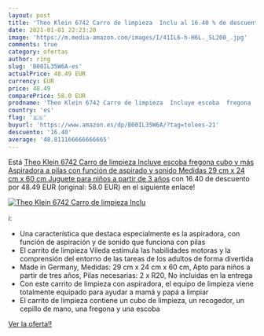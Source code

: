 ```yaml
---
layout: post
title: 'Theo Klein 6742 Carro de limpieza  Inclu al 16.40 % de descuento'
date: 2021-01-01 22:23:20
image: 'https://m.media-amazon.com/images/I/41IL6-h-H6L._SL200_.jpg'
comments: true
category: ofertas
author: ring
slug: 'B00IL35W6A-es'
actualPrice: 48.49 EUR
currency: EUR
price: 48.49
comparePrice: 58.0 EUR
prodname: 'Theo Klein 6742 Carro de limpieza  Incluye escoba  fregona  cubo y más  Aspiradora a pilas con función de aspirado y sonido  Medidas 29 cm x 24 cm x 60 cm  Juguete para niños a partir de 3 años'
country: 'es'
flag: '🇪🇸'
buyurl: 'https://www.amazon.es/dp/B00IL35W6A/?tag=tolees-21'
descuento: '16.40'
average: '48.811166666666665'
---
```


Está [Theo Klein 6742 Carro de limpieza  Incluye escoba  fregona  cubo y más  Aspiradora a pilas con función de aspirado y sonido  Medidas 29 cm x 24 cm x 60 cm  Juguete para niños a partir de 3 años](https://www.amazon.es/dp/B00IL35W6A/?tag=tolees-21) con 16.40 de descuento por 48.49 EUR (original: 58.0 EUR) en el siguiente enlace!

[![Theo Klein 6742 Carro de limpieza  Inclu](https://m.media-amazon.com/images/I/41IL6-h-H6L._SL200_.jpg)](https://www.amazon.es/dp/B00IL35W6A/?tag=tolees-21)

ℹ️:

- Una característica que destaca especialmente es la aspiradora, con función de aspiración y de sonido que funciona con pilas
- El carrito de limpieza Vileda estimula las habilidades motoras y la comprensión del entorno de las tareas de los adultos de forma divertida
- Made in Germany, Medidas: 29 cm x 24 cm x 60 cm, Apto para niños a partir de tres años, Pilas necesarias: 2 x R20, No incluidas en la entrega
- Con este carrito de limpieza con aspiradora, el equipo de limpieza viene totalmente equipado para ayudar a mamá y papá a limpiar
- El carrito de limpieza contiene un cubo de limpieza, un recogedor, un cepillo de mano, una fregona y una escoba

[Ver la oferta!!](https://www.amazon.es/dp/B00IL35W6A/?tag=tolees-21)
